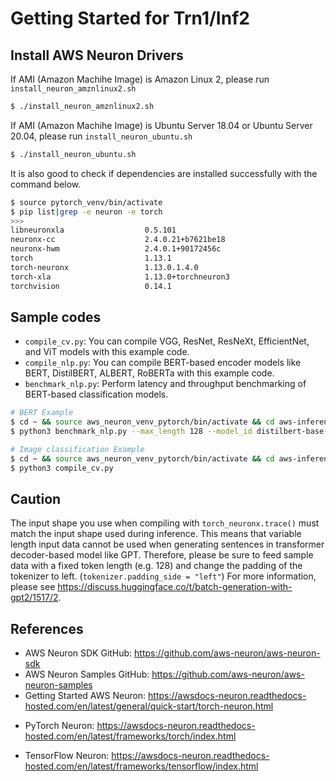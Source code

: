 # Getting Started for Trn1/Inf2

## Install AWS Neuron Drivers
If AMI (Amazon Machihe Image) is Amazon Linux 2, please run `install_neuron_amznlinux2.sh`
```bash
$ ./install_neuron_amznlinux2.sh
```
If AMI (Amazon Machihe Image) is Ubuntu Server 18.04 or Ubuntu Server 20.04, please run `install_neuron_ubuntu.sh`
```bash
$ ./install_neuron_ubuntu.sh
```
It is also good to check if dependencies are installed successfully with the command below.

```bash
$ source pytorch_venv/bin/activate
$ pip list|grep -e neuron -e torch
>>>
libneuronxla                  0.5.101
neuronx-cc                    2.4.0.21+b7621be18
neuronx-hwm                   2.4.0.1+90172456c
torch                         1.13.1
torch-neuronx                 1.13.0.1.4.0
torch-xla                     1.13.0+torchneuron3
torchvision                   0.14.1
```

## Sample codes
- `compile_cv.py`: You can compile VGG, ResNet, ResNeXt, EfficientNet, and ViT models with this example code.
- `compile_nlp.py`: You can compile BERT-based encoder models like BERT, DistilBERT, ALBERT, RoBERTa with this example code.
- `benchmark_nlp.py`: Perform latency and throughput benchmarking of BERT-based classification models.

```bash
# BERT Example
$ cd ~ && source aws_neuron_venv_pytorch/bin/activate && cd aws-inferentia/trn1_and_inf2
$ python3 benchmark_nlp.py --max_length 128 --model_id distilbert-base-uncased-finetuned-sst-2-english

# Image classification Example
$ cd ~ && source aws_neuron_venv_pytorch/bin/activate && cd aws-inferentia/trn1_and_inf2
$ python3 compile_cv.py
```

## Caution
The input shape you use when compiling with `torch_neuronx.trace()` must match the input shape used during inference. This means that variable length input data cannot be used when generating sentences in transformer decoder-based model like GPT. Therefore, please be sure to feed sample data with a fixed token length (e.g. 128) and change the padding of the tokenizer to left. (`tokenizer.padding_side = "left"`) For more information, please see https://discuss.huggingface.co/t/batch-generation-with-gpt2/1517/2.

## References
- AWS Neuron SDK GitHub: https://github.com/aws-neuron/aws-neuron-sdk
- AWS Neuron Samples GitHub: https://github.com/aws-neuron/aws-neuron-samples
- Getting Started AWS Neuron: https://awsdocs-neuron.readthedocs-hosted.com/en/latest/general/quick-start/torch-neuron.html
* PyTorch Neuron: https://awsdocs-neuron.readthedocs-hosted.com/en/latest/frameworks/torch/index.html
- TensorFlow Neuron: https://awsdocs-neuron.readthedocs-hosted.com/en/latest/frameworks/tensorflow/index.html